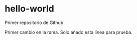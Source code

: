 # hello-world
Primer repositorio de Github

Primer cambio en la rama. Solo añado esta línea para prueba.
